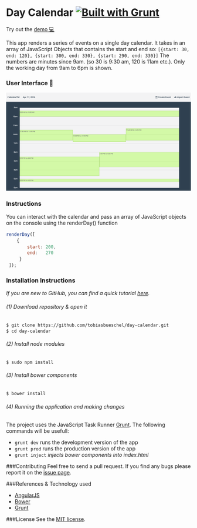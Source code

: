 # Day Calendar [![Built with Grunt](https://cdn.gruntjs.com/builtwith.svg)](http://gruntjs.com/)

Try out the [demo :computer:](https://calendartm.firebaseapp.com/)

This app renders a series of events on a single day calendar. It takes in an array of JavaScript Objects that contains the start and end so: `[{start: 30, end: 120}, {start: 300, end: 330}, {start: 290, end: 330}]`
The numbers are minutes since 9am. (so 30 is 9:30 am, 120 is 11am etc.). Only the working day from 9am to 6pm is shown.

### User Interface :calendar:
![screenshot](https://github.com/tobiasbueschel/day-calendar/blob/master/ui.png)

### Instructions
You can interact with the calendar and pass an array of JavaScript objects on the console using the renderDay() function
```javascript
renderDay([
    { 
        start: 200,
        end:   270
     }
 ]);
```

### Installation Instructions
*If you are new to GitHub, you can find a quick tutorial [here](http://readwrite.com/2013/09/30/understanding-github-a-journey-for-beginners-part-1).*

###### (1) Download repository & open it
```
$ git clone https://github.com/tobiasbueschel/day-calendar.git
$ cd day-calendar
```

###### (2) Install node modules
```
$ sudo npm install
```

###### (3) Install bower components
```
$ bower install
```

###### (4) Running the application and making changes
The project uses the JavaScript Task Runner [Grunt](http://gruntjs.com/). The following commands will be usefull:

+ `grunt dev` runs the development version of the app
+ `grunt prod` runs the production version of the app
+ `grunt inject` _injects bower components into index.html_

###Contributing
Feel free to send a pull request. If you find any bugs please report it on the [issue page](https://github.com/tobiasbueschel/day-calendar/issues).

###References & Technology used 
+ [AngularJS](https://angularjs.org/)
+ [Bower](http://bower.io/)
+ [Grunt](http://gruntjs.com/)

###License
See the [MIT license](https://github.com/tobiasbueschel/day-calendar/blob/master/LICENSE).
